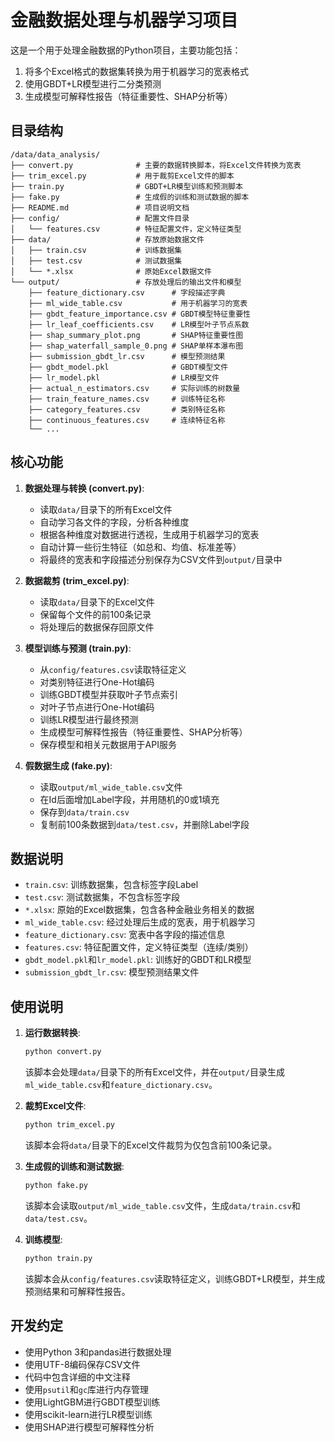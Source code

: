 # 金融数据处理与机器学习项目

这是一个用于处理金融数据的Python项目，主要功能包括：
1. 将多个Excel格式的数据集转换为用于机器学习的宽表格式
2. 使用GBDT+LR模型进行二分类预测
3. 生成模型可解释性报告（特征重要性、SHAP分析等）

## 目录结构

```
/data/data_analysis/
├── convert.py              # 主要的数据转换脚本，将Excel文件转换为宽表
├── trim_excel.py           # 用于裁剪Excel文件的脚本
├── train.py                # GBDT+LR模型训练和预测脚本
├── fake.py                 # 生成假的训练和测试数据的脚本
├── README.md               # 项目说明文档
├── config/                 # 配置文件目录
│   └── features.csv        # 特征配置文件，定义特征类型
├── data/                   # 存放原始数据文件
│   ├── train.csv           # 训练数据集
│   ├── test.csv            # 测试数据集
│   └── *.xlsx              # 原始Excel数据文件
└── output/                 # 存放处理后的输出文件和模型
    ├── feature_dictionary.csv      # 字段描述字典
    ├── ml_wide_table.csv           # 用于机器学习的宽表
    ├── gbdt_feature_importance.csv # GBDT模型特征重要性
    ├── lr_leaf_coefficients.csv    # LR模型叶子节点系数
    ├── shap_summary_plot.png       # SHAP特征重要性图
    ├── shap_waterfall_sample_0.png # SHAP单样本瀑布图
    ├── submission_gbdt_lr.csv      # 模型预测结果
    ├── gbdt_model.pkl              # GBDT模型文件
    ├── lr_model.pkl                # LR模型文件
    ├── actual_n_estimators.csv     # 实际训练的树数量
    ├── train_feature_names.csv     # 训练特征名称
    ├── category_features.csv       # 类别特征名称
    ├── continuous_features.csv     # 连续特征名称
    └── ...
```

## 核心功能

1. **数据处理与转换 (convert.py)**:
   - 读取`data/`目录下的所有Excel文件
   - 自动学习各文件的字段，分析各种维度
   - 根据各种维度对数据进行透视，生成用于机器学习的宽表
   - 自动计算一些衍生特征（如总和、均值、标准差等）
   - 将最终的宽表和字段描述分别保存为CSV文件到`output/`目录中

2. **数据裁剪 (trim_excel.py)**:
   - 读取`data/`目录下的Excel文件
   - 保留每个文件的前100条记录
   - 将处理后的数据保存回原文件

3. **模型训练与预测 (train.py)**:
   - 从`config/features.csv`读取特征定义
   - 对类别特征进行One-Hot编码
   - 训练GBDT模型并获取叶子节点索引
   - 对叶子节点进行One-Hot编码
   - 训练LR模型进行最终预测
   - 生成模型可解释性报告（特征重要性、SHAP分析等）
   - 保存模型和相关元数据用于API服务

4. **假数据生成 (fake.py)**:
   - 读取`output/ml_wide_table.csv`文件
   - 在Id后面增加Label字段，并用随机的0或1填充
   - 保存到`data/train.csv`
   - 复制前100条数据到`data/test.csv`，并删除Label字段

## 数据说明

- `train.csv`: 训练数据集，包含标签字段Label
- `test.csv`: 测试数据集，不包含标签字段
- `*.xlsx`: 原始的Excel数据集，包含各种金融业务相关的数据
- `ml_wide_table.csv`: 经过处理后生成的宽表，用于机器学习
- `feature_dictionary.csv`: 宽表中各字段的描述信息
- `features.csv`: 特征配置文件，定义特征类型（连续/类别）
- `gbdt_model.pkl`和`lr_model.pkl`: 训练好的GBDT和LR模型
- `submission_gbdt_lr.csv`: 模型预测结果文件

## 使用说明

1. **运行数据转换**:
   ```bash
   python convert.py
   ```
   该脚本会处理`data/`目录下的所有Excel文件，并在`output/`目录生成`ml_wide_table.csv`和`feature_dictionary.csv`。

2. **裁剪Excel文件**:
   ```bash
   python trim_excel.py
   ```
   该脚本会将`data/`目录下的Excel文件裁剪为仅包含前100条记录。

3. **生成假的训练和测试数据**:
   ```bash
   python fake.py
   ```
   该脚本会读取`output/ml_wide_table.csv`文件，生成`data/train.csv`和`data/test.csv`。

4. **训练模型**:
   ```bash
   python train.py
   ```
   该脚本会从`config/features.csv`读取特征定义，训练GBDT+LR模型，并生成预测结果和可解释性报告。

## 开发约定

- 使用Python 3和pandas进行数据处理
- 使用UTF-8编码保存CSV文件
- 代码中包含详细的中文注释
- 使用`psutil`和`gc`库进行内存管理
- 使用LightGBM进行GBDT模型训练
- 使用scikit-learn进行LR模型训练
- 使用SHAP进行模型可解释性分析
